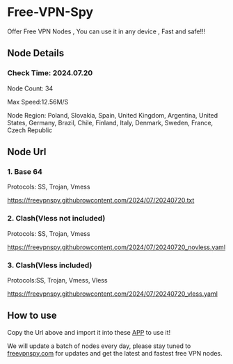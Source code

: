# Free-VPN-Spy

Offer Free VPN Nodes , You can use it in any device ,  Fast and safe!!!

## Node Details

### Check Time: 2024.07.20

Node Count: 34

Max Speed:12.56M/S

Node Region: Poland, Slovakia, Spain, United Kingdom, Argentina, United States, Germany, Brazil, Chile, Finland, Italy, Denmark, Sweden, France, Czech Republic

## Node Url

### 1. Base 64

Protocols: SS, Trojan, Vmess

https://freevpnspy.githubrowcontent.com/2024/07/20240720.txt

### 2. Clash(Vless not included)

Protocols: SS, Trojan, Vmess

https://freevpnspy.githubrowcontent.com/2024/07/20240720_novless.yaml

### 3. Clash(Vless included)

Protocols:SS, Trojan, Vmess, Vless

https://freevpnspy.githubrowcontent.com/2024/07/20240720_vless.yaml

## How to use

Copy the Url above and import it into these [APP]([url](https://freevpnspy.com/freevpnnode/1.html)) to use it!

We will update a batch of nodes every day, please stay tuned to [freevpnspy.com](https://freevpnspy.com) for updates and get the latest and fastest free VPN nodes.
